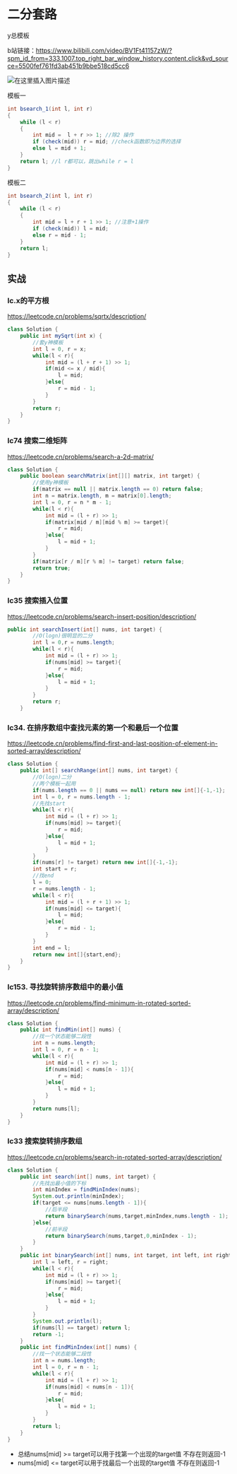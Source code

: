 # 二分套路

y总模板

b站链接：https://www.bilibili.com/video/BV1Ft41157zW/?spm_id_from=333.1007.top_right_bar_window_history.content.click&vd_source=5500fef761fd3ab451b9bbe518cd5cc6

![在这里插入图片描述](img/0828e07b342f41eab6b179283dcd91aa.png)

模板一

```java
int bsearch_1(int l, int r)
{
    while (l < r)
    {
        int mid =  l + r >> 1; //除2 操作 
        if (check(mid)) r = mid; //check函数即为边界的选择
        else l = mid + 1;
    }
    return l; //l r都可以，跳出while r = l
}

```

模板二

```java
int bsearch_2(int l, int r)
{
    while (l < r)
    {
        int mid = l + r + 1 >> 1; //注意+1操作
        if (check(mid)) l = mid;
        else r = mid - 1;
    }
    return l;
}

```

## 实战

### lc.x的平方根

https://leetcode.cn/problems/sqrtx/description/

```java
class Solution {
    public int mySqrt(int x) {
        //套y神模板
        int l = 0, r = x;
        while(l < r){
            int mid = (l + r + 1) >> 1;
            if(mid <= x / mid){
                l = mid;
            }else{
                r = mid - 1;
            }
        }
        return r;
    }
}
```



### lc74 搜索二维矩阵

 https://leetcode.cn/problems/search-a-2d-matrix/

```java
class Solution {
    public boolean searchMatrix(int[][] matrix, int target) {
        //使用y神模板
        if(matrix == null || matrix.length == 0) return false;
        int n = matrix.length, m = matrix[0].length;
        int l = 0, r = n * m - 1;
        while(l < r){
            int mid = (l + r) >> 1;
            if(matrix[mid / m][mid % m] >= target){
                r = mid;
            }else{
                l = mid + 1;
            }
        }
        if(matrix[r / m][r % m] != target) return false;
        return true;
    }
}
```

### lc35 搜索插入位置

https://leetcode.cn/problems/search-insert-position/description/

```java
public int searchInsert(int[] nums, int target) {
        //O(logn)很明显的二分
        int l = 0,r = nums.length;
        while(l < r){
            int mid = (l + r) >> 1;
            if(nums[mid] >= target){
                r = mid;
            }else{
                l = mid + 1;
            }
        }
        return r;
    }
```

### lc34. 在排序数组中查找元素的第一个和最后一个位置

https://leetcode.cn/problems/find-first-and-last-position-of-element-in-sorted-array/description/

```java
class Solution {
    public int[] searchRange(int[] nums, int target) {
        //O(logn)二分
        //两个模板一起用
        if(nums.length == 0 || nums == null) return new int[]{-1,-1};
        int l = 0, r = nums.length - 1;
        //先找start
        while(l < r){
            int mid = (l + r) >> 1;
            if(nums[mid] >= target){
                r = mid;
            }else{
                l = mid + 1;
            }
        }
        if(nums[r] != target) return new int[]{-1,-1};
        int start = r;
        //找end
        l = 0;
        r = nums.length - 1;
        while(l < r){
            int mid = (l + r + 1) >> 1;
            if(nums[mid] <= target){
                l = mid;
            }else{
                r = mid - 1;
            }
        }
        int end = l;
        return new int[]{start,end};
    }
}
```

### lc153. 寻找旋转排序数组中的最小值

https://leetcode.cn/problems/find-minimum-in-rotated-sorted-array/description/

```java
class Solution {
    public int findMin(int[] nums) {
        //找一个状态能够二段性
        int n = nums.length;
        int l = 0, r = n - 1;
        while(l < r){
            int mid = (l + r) >> 1;
            if(nums[mid] < nums[n - 1]){
                r = mid;
            }else{
                l = mid + 1;
            }
        }
        return nums[l];
    }
}
```

### lc33 搜索旋转排序数组

https://leetcode.cn/problems/search-in-rotated-sorted-array/description/

```java
class Solution {
    public int search(int[] nums, int target) {
        //先找出最小值的下标
        int minIndex = findMinIndex(nums);
        System.out.println(minIndex);
        if(target <= nums[nums.length - 1]){
            //后半段
            return binarySearch(nums,target,minIndex,nums.length - 1);
        }else{
            //前半段
            return binarySearch(nums,target,0,minIndex - 1);
        }
    }
    public int binarySearch(int[] nums, int target, int left, int right){
        int l = left, r = right;
        while(l < r){
            int mid = (l + r) >> 1;
            if(nums[mid] >= target){
                r = mid;
            }else{
                l = mid + 1;
            }
        }
        System.out.println(l);
        if(nums[l] == target) return l;
        return -1;
    }
    public int findMinIndex(int[] nums) {
        //找一个状态能够二段性
        int n = nums.length;
        int l = 0, r = n - 1;
        while(l < r){
            int mid = (l + r) >> 1;
            if(nums[mid] < nums[n - 1]){
                r = mid;
            }else{
                l = mid + 1;
            }
        }
        return l;
    }
}
```

- 总结nums[mid] >= target可以用于找第一个出现的target值 不存在则返回-1
- nums[mid] <= target可以用于找最后一个出现的target值 不存在则返回-1